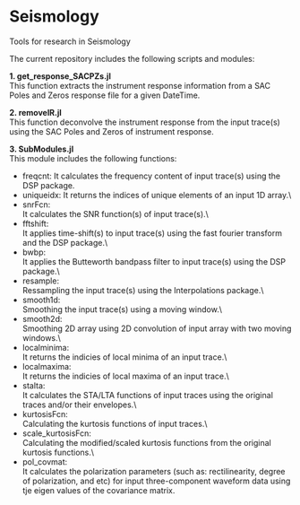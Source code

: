 # Seismology
Tools for research in Seismology

The current repository includes the following scripts and modules:

**1. get_response_SACPZs.jl**\
This function extracts the instrument response information from a SAC Poles and Zeros response file for a given DateTime.

**2. removeIR.jl**\
This function deconvolve the instrument response from the input trace(s) using the SAC Poles and Zeros of instrument response.

**3. SubModules.jl**\
This module includes the following functions:
- freqcnt:
It calculates the frequency content of input trace(s) using the DSP package.
- uniqueidx:
  It returns the indices of unique elements of an input 1D array.\
- snrFcn:\
  It calculates the SNR function(s) of input trace(s).\
- fftshift:\
  It applies time-shift(s) to input trace(s) using the fast fourier transform and the DSP package.\
- bwbp:\
  It applies the Butteworth bandpass filter to input trace(s) using the DSP package.\
- resample:\
  Ressampling the input trace(s) using the Interpolations package.\
- smooth1d:\
  Smoothing the input trace(s) using a moving window.\
- smooth2d:\
  Smoothing 2D array using 2D convolution of input array with two moving windows.\
- localminima:\
  It returns the indicies of local minima of an input trace.\
- localmaxima:\
  It returns the indicies of local maxima of an input trace.\
- stalta:\
  It calculates the STA/LTA functions of input traces using the original traces and/or their envelopes.\
- kurtosisFcn:\
  Calculating the kurtosis functions of input traces.\
- scale_kurtosisFcn:\
  Calculating the modified/scaled kurtosis functions from the original kurtosis functions.\
- pol_covmat:\
  It calculates the polarization parameters (such as: rectilinearity, degree of polarization, and etc) for input three-component waveform data using tje eigen values of the covariance matrix.
  


